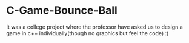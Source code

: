 # C-Game-Bounce-Ball
It was a college project where the professor have asked us to design a game in c++ individually(though no graphics but feel the code) :)
